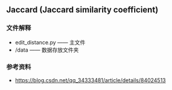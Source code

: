 ## Jaccard (Jaccard similarity coefficient)


### 文件解释
* edit_distance.py —— 主文件
* /data —— 数据存放文件夹


### 参考资料
* https://blog.csdn.net/qq_34333481/article/details/84024513

